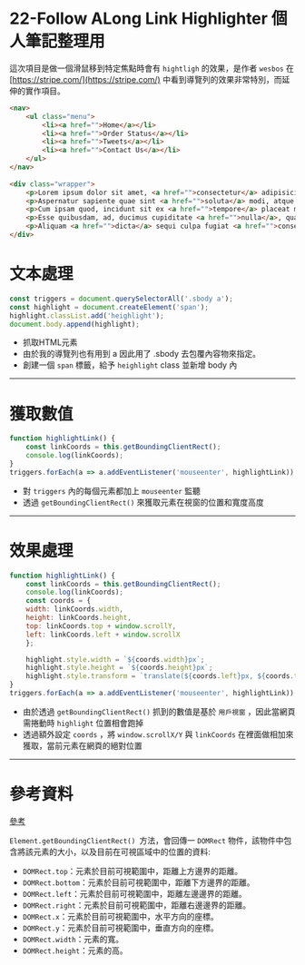 # 22-Follow ALong Link Highlighter 個人筆記整理用

這次項目是做一個滑鼠移到特定焦點時會有 `hightligh` 的效果，是作者 `wesbos` 在 [https://stripe.com/](https://stripe.com/) 中看到導覽列的效果非常特別，而延伸的實作項目。

```Html
<nav>
    <ul class="menu">
        <li><a href="">Home</a></li>
        <li><a href="">Order Status</a></li>
        <li><a href="">Tweets</a></li>
        <li><a href="">Contact Us</a></li>
    </ul>
</nav>
            
<div class="wrapper">
    <p>Lorem ipsum dolor sit amet, <a href="">consectetur</a> adipisicing elit. Est <a href="">explicabo</a> unde natus necessitatibus esse obcaecati distinctio, aut itaque, qui vitae!</p>
    <p>Aspernatur sapiente quae sint <a href="">soluta</a> modi, atque praesentium laborum pariatur earum <a href="">quaerat</a> cupiditate consequuntur facilis ullam dignissimos, aperiam quam veniam.</p>
    <p>Cum ipsam quod, incidunt sit ex <a href="">tempore</a> placeat maxime <a href="">corrupti</a> possimus <a href="">veritatis</a> ipsum fugit recusandae est doloremque? Hic, <a href="">quibusdam</a>, nulla.</p>
    <p>Esse quibusdam, ad, ducimus cupiditate <a href="">nulla</a>, quae magni odit <a href="">totam</a> ut consequatur eveniet sunt quam provident sapiente dicta neque quod.</p>
    <p>Aliquam <a href="">dicta</a> sequi culpa fugiat <a href="">consequuntur</a> pariatur optio ad minima, maxime <a href="">odio</a>, distinctio magni impedit tempore enim repellendus <a href="">repudiandae</a> quas!</p>
</div>
```


# 文本處理

```javascript
const triggers = document.querySelectorAll('.sbody a');
const highlight = document.createElement('span');
highlight.classList.add('heighlight');
document.body.append(highlight);
```
- 抓取HTML元素
- 由於我的導覽列也有用到 a 因此用了 .sbody 去包覆內容物來指定。
- 創建一個 `span` 標籤，給予 `heighlight` class 並新增 body 內

---

# 獲取數值
```javascript
function highlightLink() {
    const linkCoords = this.getBoundingClientRect();
    console.log(linkCoords);
}
triggers.forEach(a => a.addEventListener('mouseenter', highlightLink))
```
- 對 `triggers` 內的每個元素都加上 `mouseenter` 監聽
- 透過 `getBoundingClientRect()` 來獲取元素在視窗的位置和寬度高度

---

# 效果處理
```javascript
function highlightLink() {
    const linkCoords = this.getBoundingClientRect();
    console.log(linkCoords);
    const coords = {
    width: linkCoords.width,
    height: linkCoords.height,
    top: linkCoords.top + window.scrollY,
    left: linkCoords.left + window.scrollX
    };

    highlight.style.width = `${coords.width}px`;
    highlight.style.height = `${coords.height}px`;
    highlight.style.transform = `translate(${coords.left}px, ${coords.top}px)`;
}
triggers.forEach(a => a.addEventListener('mouseenter', highlightLink))
```
- 由於透過 `getBoundingClientRect()` 抓到的數值是基於 `用戶視窗` ，因此當網頁需捲動時 `highlight` 位置相會跑掉
- 透過額外設定 `coords` ，將 `window.scrollX/Y` 與 `linkCoords` 在裡面做相加來獲取，當前元素在網頁的絕對位置

---

# 參考資料

[參考](https://ithelp.ithome.com.tw/articles/10196679)

`Element.getBoundingClientRect() `方法，會回傳一 `DOMRect` 物件，該物件中包含將該元素的大小，以及目前在可視區域中的位置的資料:
- `DOMRect.top`：元素於目前可視範圍中，距離上方邊界的距離。
- `DOMRect.bottom`：元素於目前可視範圍中，距離下方邊界的距離。
- `DOMRect.left`：元素於目前可視範圍中，距離左邊邊界的距離。
- `DOMRect.right`：元素於目前可視範圍中，距離右邊邊界的距離。
- `DOMRect.x`：元素於目前可視範圍中，水平方向的座標。
- `DOMRect.y`：元素於目前可視範圍中，垂直方向的座標。
- `DOMRect.width`：元素的寬。
- `DOMRect.height`：元素的高。
